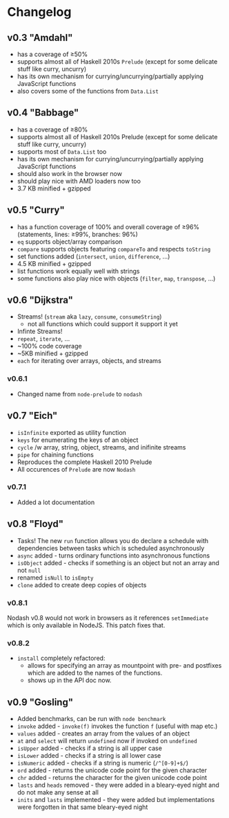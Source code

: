 Changelog
=========

v0.3 "Amdahl"
-------------

+ has a coverage of ≥50%
+ supports almost all of Haskell 2010s `Prelude` (except for some delicate stuff like curry, uncurry)
+ has its own mechanism for currying/uncurrying/partially applying JavaScript functions
+ also covers some of the functions from `Data.List`

v0.4 "Babbage"
--------------

+ has a coverage of ≥80%
+ supports almost all of Haskell 2010s Prelude (except for some delicate stuff like curry, uncurry)
+ supports most of `Data.List` too
+ has its own mechanism for currying/uncurrying/partially applying JavaScript functions
+ should also work in the browser now
+ should play nice with AMD loaders now too
+ 3.7 KB minified + gzipped

v0.5 "Curry"
------------

+ has a function coverage of 100% and overall coverage of ≥96%
  (statements, lines: ≥99%, branches: 96%)
+ `eq` supports object/array comparison
+ `compare` supports objects featuring `compareTo` and respects `toString`
+ set functions added (`intersect`, `union`, `difference`, ...)
+ 4.5 KB minified + gzipped
+ list functions work equally well with strings
+ some functions also play nice with objects (`filter`, `map`, `transpose`, ...)

v0.6 "Dijkstra"
----------------

+ Streams! (`stream` aka `lazy`, `consume`, `consumeString`)
  + not all functions which could support it support it yet
+ Infinte Streams!
+ `repeat`, `iterate`, ...
+ ~100% code coverage
+ ~5KB minified + gzipped
+ `each` for iterating over arrays, objects, and streams

### v0.6.1

+ Changed name from `node-prelude` to `nodash`

v0.7 "Eich"
-----------

+ `isInfinite` exported as utility function
+ `keys` for enumerating the keys of an object
+ `cycle` /w array, string, object, streams, and inifinite streams
+ `pipe` for chaining functions
+ Reproduces the complete Haskell 2010 Prelude
+ All occurences of `Prelude` are now `Nodash`

### v0.7.1

+ Added a lot documentation

v0.8 "Floyd"
------------

+ Tasks! The new `run` function allows you do declare a schedule with
  dependencies between tasks which is scheduled asynchronously
+ `async` added - turns ordinary functions into asynchronous functions
+ `isObject` added - checks if something is an object but not an array
   and not `null`
+ renamed `isNull` to `isEmpty`
+ `clone` added to create deep copies of objects

### v0.8.1

Nodash v0.8 would not work in browsers as it references `setImmediate`
which is only available in NodeJS. This patch fixes that.

### v0.8.2

+ `install` completely refactored:
  + allows for specifying an array as mountpoint with pre- and postfixes
  which are added to the names of the functions.
  + shows up in the API doc now.

v0.9 "Gosling"
--------------

+ Added benchmarks, can be run with `node benchmark`
+ `invoke` added - `invoke(f)` invokes the function `f` (useful with map etc.)
+ `values` added - creates an array from the values of an object
+ `at` and `select` will return `undefined` now if invoked on `undefined`
+ `isUpper` added - checks if a string is all upper case
+ `isLower` added - checks if a string is all lower case
+ `isNumeric` added - checks if a string is numeric (`/^[0-9]+$/`)
+ `ord` added - returns the unicode code point for the given character
+ `chr` added - returns the character for the given unicode code point
+ `lasts` and `heads` removed - they were added in a bleary-eyed night
  and do not make any sense at all
+ `inits` and `lasts` implemented - they were added but implementations
  were forgotten in that same bleary-eyed night